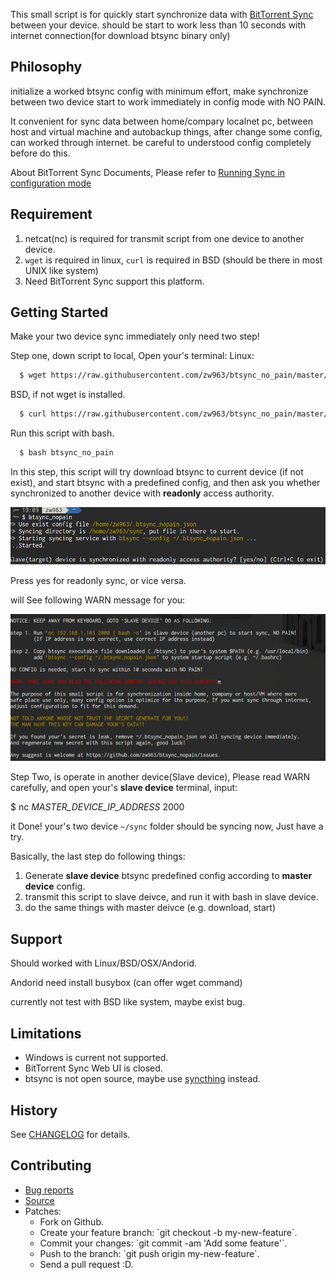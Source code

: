 This small script is for quickly start synchronize data with [BitTorrent Sync](https://getsync.com/) between your device.
should be start to work less than 10 seconds with internet connection(for download btsync binary only)

## Philosophy
initialize a worked btsync config with minimum effort, make synchronize between two device
start to work immediately in config mode with NO PAIN.

It convenient for sync data between home/compary localnet pc, between host and virtual machine
and autobackup things, after change some config, can worked through internet. be careful to
understood config completely before do this.

About BitTorrent Sync Documents, Please refer to [Running Sync in configuration mode](http://help.getsync.com/hc/en-us/articles/204762689-Running-Sync-in-configuration-mode#overview)

## Requirement
1. netcat(nc) is required for transmit script from one device to another device.
2. `wget` is required in linux, `curl` is required in BSD (should be there in most UNIX like system)
3. Need BitTorrent Sync support this platform.

## Getting Started
Make your two device sync immediately only need two step!

Step one, down script to local, Open your's terminal:
Linux:
```sh
  $ wget https://raw.githubusercontent.com/zw963/btsync_no_pain/master/btsync_no_pain
```

BSD, if not wget is installed.
```sh
  $ curl https://raw.githubusercontent.com/zw963/btsync_no_pain/master/btsync_no_pain > btsync_no_pain
```
Run this script with bash.
```sh
  $ bash btsync_no_pain
```
In this step, this script will try download btsync to current device (if not exist), and
start btsync with a predefined config, and then ask you whether synchronized to another
device with **readonly** access authority.

![btsync_no_pain1.png](images/btsync_no_pain1.png)

Press yes for readonly sync, or vice versa.

will See following WARN message for you:

![btsync_no_pain2.png](images/btsync_no_pain2.png)

Step Two, is operate in another device(Slave device), Please read WARN carefully,
and open your's **slave device** terminal, input:

$ nc *MASTER_DEVICE_IP_ADDRESS* 2000

it Done! your's two device `~/sync` folder should be syncing now, Just have a try.

Basically, the last step do following things:

1. Generate **slave device** btsync predefined config according to **master device** config.
2. transmit this script to slave deivce, and run it with bash in slave device.
3. do the same things with master deivce (e.g. download, start)

## Support
Should worked with Linux/BSD/OSX/Andorid.

Andorid need install busybox (can offer wget command)

currently not test with BSD like system, maybe exist bug.

## Limitations
* Windows is current not supported.
* BitTorrent Sync Web UI is closed.
* btsync is not open source, maybe use [syncthing](https://github.com/syncthing/syncthing) instead.

## History
  See [CHANGELOG](https://github.com/zw963/btsync_no_pain/blob/master/CHANGELOG) for details.
  
## Contributing
  * [Bug reports](https://github.com/zw963/btsync_no_pain/issues)
  * [Source](https://github.com/zw963/btsync_no_pain)
  * Patches:
    * Fork on Github.
    * Create your feature branch: \`git checkout -b my-new-feature\`.
    * Commit your changes: \`git commit -am 'Add some feature'\`.
    * Push to the branch: \`git push origin my-new-feature\`.
    * Send a pull request :D.
